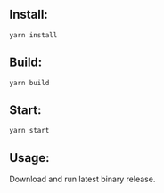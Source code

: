 ## Install:
`yarn install`

## Build:
`yarn build`

## Start:
`yarn start`

## Usage:
Download and run latest binary release.
